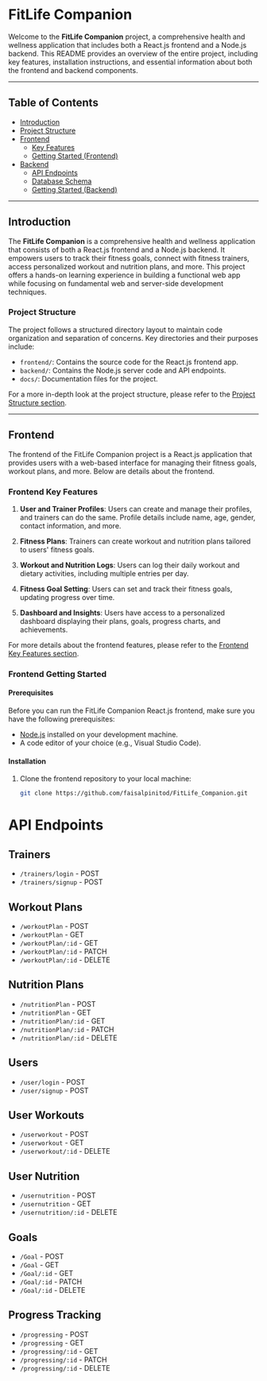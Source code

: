 # FitLife Companion

Welcome to the **FitLife Companion** project, a comprehensive health and wellness application that includes both a React.js frontend and a Node.js backend. This README provides an overview of the entire project, including key features, installation instructions, and essential information about both the frontend and backend components.

---

## Table of Contents

- [Introduction](#introduction)
- [Project Structure](#project-structure)
- [Frontend](#frontend)
  - [Key Features](#frontend-key-features)
  - [Getting Started (Frontend)](#frontend-getting-started)
- [Backend](#backend)
  - [API Endpoints](#backend-api-endpoints)
  - [Database Schema](#backend-database-schema)
  - [Getting Started (Backend)](#backend-getting-started)


---

## Introduction

The **FitLife Companion** is a comprehensive health and wellness application that consists of both a React.js frontend and a Node.js backend. It empowers users to track their fitness goals, connect with fitness trainers, access personalized workout and nutrition plans, and more. This project offers a hands-on learning experience in building a functional web app while focusing on fundamental web and server-side development techniques.

### Project Structure

The project follows a structured directory layout to maintain code organization and separation of concerns. Key directories and their purposes include:

- `frontend/`: Contains the source code for the React.js frontend app.
- `backend/`: Contains the Node.js server code and API endpoints.
- `docs/`: Documentation files for the project.

For a more in-depth look at the project structure, please refer to the [Project Structure section](#project-structure).

---

## Frontend

The frontend of the FitLife Companion project is a React.js application that provides users with a web-based interface for managing their fitness goals, workout plans, and more. Below are details about the frontend.

### Frontend Key Features

1. **User and Trainer Profiles**: Users can create and manage their profiles, and trainers can do the same. Profile details include name, age, gender, contact information, and more.

2. **Fitness Plans**: Trainers can create workout and nutrition plans tailored to users' fitness goals.

3. **Workout and Nutrition Logs**: Users can log their daily workout and dietary activities, including multiple entries per day.

4. **Fitness Goal Setting**: Users can set and track their fitness goals, updating progress over time.

5. **Dashboard and Insights**: Users have access to a personalized dashboard displaying their plans, goals, progress charts, and achievements.

For more details about the frontend features, please refer to the [Frontend Key Features section](#frontend-key-features).

### Frontend Getting Started

#### Prerequisites

Before you can run the FitLife Companion React.js frontend, make sure you have the following prerequisites:

- [Node.js](https://nodejs.org/) installed on your development machine.
- A code editor of your choice (e.g., Visual Studio Code).

#### Installation

1. Clone the frontend repository to your local machine:

   ```bash
   git clone https://github.com/faisalpinitod/FitLife_Companion.git


# API Endpoints

## Trainers

- `/trainers/login` - POST
- `/trainers/signup` - POST

## Workout Plans

- `/workoutPlan` - POST
- `/workoutPlan` - GET
- `/workoutPlan/:id` - GET
- `/workoutPlan/:id` - PATCH
- `/workoutPlan/:id` - DELETE

## Nutrition Plans

- `/nutritionPlan` - POST
- `/nutritionPlan` - GET
- `/nutritionPlan/:id` - GET
- `/nutritionPlan/:id` - PATCH
- `/nutritionPlan/:id` - DELETE

## Users

- `/user/login` - POST
- `/user/signup` - POST

## User Workouts

- `/userworkout` - POST
- `/userworkout` - GET
- `/userworkout/:id` - DELETE

## User Nutrition

- `/usernutrition` - POST
- `/usernutrition` - GET
- `/usernutrition/:id` - DELETE

## Goals

- `/Goal` - POST
- `/Goal` - GET
- `/Goal/:id` - GET
- `/Goal/:id` - PATCH
- `/Goal/:id` - DELETE

## Progress Tracking

- `/progressing` - POST
- `/progressing` - GET
- `/progressing/:id` - GET
- `/progressing/:id` - PATCH
- `/progressing/:id` - DELETE

